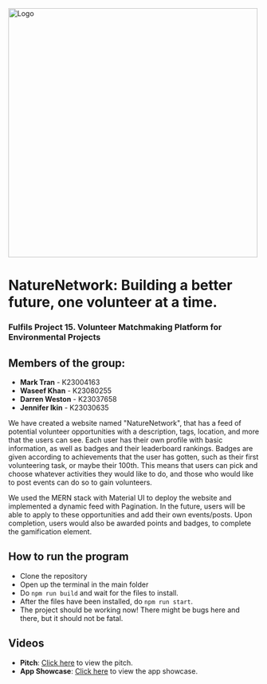 <img src="./logo.png" alt="Logo" width="500px" height="500px">

# NatureNetwork: Building a better future, one volunteer at a time.

### Fulfils Project 15. Volunteer Matchmaking Platform for Environmental Projects

## Members of the group:

- **Mark Tran** - K23004163
- **Waseef Khan** - K23080255
- **Darren Weston** - K23037658
- **Jennifer Ikin** - K23030635

We have created a website named "NatureNetwork", that has a feed of potential volunteer opportunities with
a description, tags, location, and more that the users can see. Each user has their own profile with basic
information, as well as badges and their leaderboard rankings. Badges are given according to achievements
that the user has gotten, such as their first volunteering task, or maybe their 100th. This means that users
can pick and choose whatever activities they would like to do, and those who would like to post events can do
so to gain volunteers.

We used the MERN stack with Material UI to deploy the website and implemented a dynamic feed with Pagination.
In the future, users will be able to apply to these opportunities and add their own events/posts. Upon
completion, users would also be awarded points and badges, to complete the gamification element.

## How to run the program

- Clone the repository
- Open up the terminal in the main folder
- Do `npm run build` and wait for the files to install.
- After the files have been installed, do `npm run start`.
- The project should be working now! There might be bugs here and there, but it should not be fatal.

## Videos

- **Pitch**: [Click here](https://youtu.be/PGvPfGxnmSk) to view the pitch.
- **App Showcase**: [Click here](https://youtu.be/bz1YtNSWGNM) to view the app showcase.
